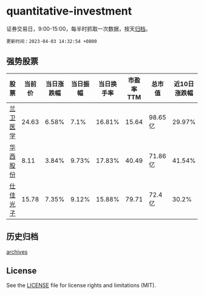 # quantitative-investment

证券交易日，9:00-15:00，每半时抓取一次数据，按天[归档](archives)。

`更新时间：2023-04-03 14:32:54 +0800`

## 强势股票

|股票|当前价|当日涨跌幅|当日振幅|当日换手率|市盈率TTM|总市值|近10日涨跌幅|
|----|----|----|----|----|----|----|----|
|[兰卫医学](https://xueqiu.com/S/SZ301060)|24.63|6.58%|7.1%|16.81%|15.64|98.65亿|29.97%|
|[华西股份](https://xueqiu.com/S/SZ000936)|8.11|3.84%|9.73%|17.83%|40.49|71.86亿|41.54%|
|[仕佳光子](https://xueqiu.com/S/SH688313)|15.78|7.35%|9.12%|15.88%|79.71|72.4亿|30.2%|

## 历史归档

[archives](archives)

## License

See the [LICENSE](LICENSE) file for license rights and limitations (MIT).